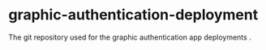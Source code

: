 # graphic-authentication-deployment
The git repository used for the graphic authentication app deployments .
